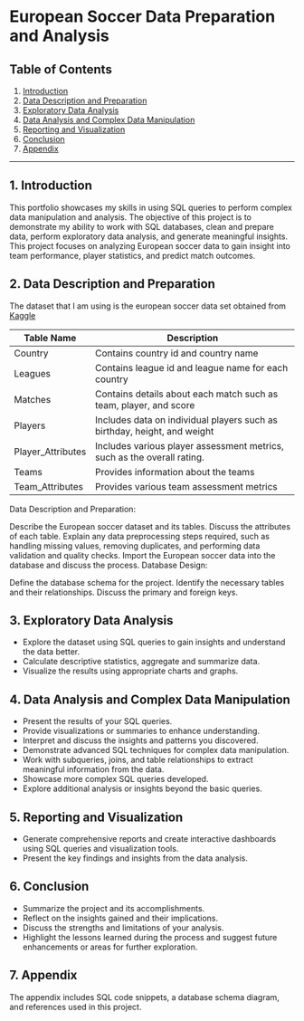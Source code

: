 # European Soccer Data Preparation and Analysis

## Table of Contents

1. [Introduction](#1-introduction)
2. [Data Description and Preparation](#2-data-description-and-preparation)
3. [Exploratory Data Analysis](#3-exploratory-data-analysis)
4. [Data Analysis and Complex Data Manipulation](#4-data-analysis-and-complex-data-manipulation)
5. [Reporting and Visualization](#5-reporting-and-visualization)
6. [Conclusion](#6-conclusion)
7. [Appendix](#7-appendix)

---

## 1. Introduction

This portfolio showcases my skills in using SQL queries to perform complex data manipulation and analysis. The objective of this project is to demonstrate my ability to work with SQL databases, clean and prepare data, perform exploratory data analysis, and generate meaningful insights. 
This project focuses on analyzing European soccer data to gain insight into team performance, player statistics, and predict match outcomes.

## 2. Data Description and Preparation
The dataset that I am using is the european soccer data set obtained from [Kaggle](https://www.kaggle.com/datasets/hugomathien/soccer)

| Table Name         | Description                                      |
|--------------------|--------------------------------------------------|
| Country            | Contains country id  and country name |
| Leagues            | Contains league id and league name for each country |
| Matches            | Contains details about each match such as team, player, and score |
| Players            | Includes data on individual players such as birthday, height, and weight |
| Player_Attributes  | Includes various player assessment metrics, such as the overall rating. |
| Teams              | Provides information about the teams |
| Team_Attributes    | Provides various team assessment metrics |

Data Description and Preparation:

Describe the European soccer dataset and its tables.
Discuss the attributes of each table.
Explain any data preprocessing steps required, such as handling missing values, removing duplicates, and performing data validation and quality checks.
Import the European soccer data into the database and discuss the process.
Database Design:

Define the database schema for the project.
Identify the necessary tables and their relationships.
Discuss the primary and foreign keys.

## 3. Exploratory Data Analysis
- Explore the dataset using SQL queries to gain insights and understand the data better.
- Calculate descriptive statistics, aggregate and summarize data.
- Visualize the results using appropriate charts and graphs.

## 4. Data Analysis and Complex Data Manipulation
- Present the results of your SQL queries.
- Provide visualizations or summaries to enhance understanding.
- Interpret and discuss the insights and patterns you discovered.
- Demonstrate advanced SQL techniques for complex data manipulation.
- Work with subqueries, joins, and table relationships to extract meaningful information from the data.
- Showcase more complex SQL queries developed.
- Explore additional analysis or insights beyond the basic queries.

## 5. Reporting and Visualization
- Generate comprehensive reports and create interactive dashboards using SQL queries and visualization tools.
- Present the key findings and insights from the data analysis.

## 6. Conclusion
- Summarize the project and its accomplishments.
- Reflect on the insights gained and their implications.
- Discuss the strengths and limitations of your analysis.
- Highlight the lessons learned during the process and suggest future enhancements or areas for further exploration.


## 7. Appendix

The appendix includes SQL code snippets, a database schema diagram, and references used in this project.







